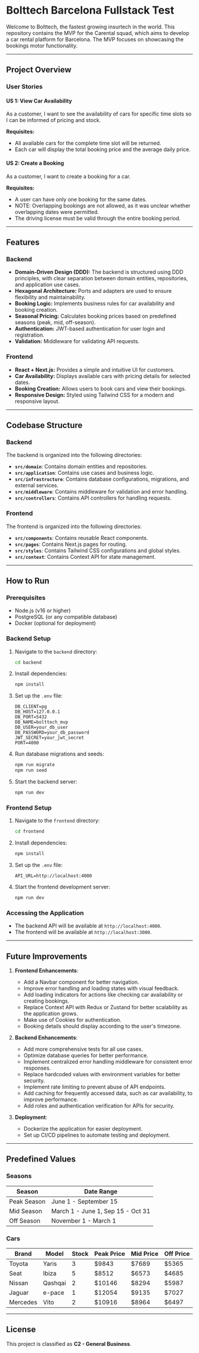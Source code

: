 # Bolttech Barcelona Fullstack Test

Welcome to Bolttech, the fastest growing insurtech in the world. This repository contains the MVP for the Carental squad, which aims to develop a car rental platform for Barcelona. The MVP focuses on showcasing the bookings motor functionality.

---

## Project Overview

### User Stories

#### US 1: View Car Availability
As a customer, I want to see the availability of cars for specific time slots so I can be informed of pricing and stock.

**Requisites:**
- All available cars for the complete time slot will be returned.
- Each car will display the total booking price and the average daily price.

#### US 2: Create a Booking
As a customer, I want to create a booking for a car.

**Requisites:**
- A user can have only one booking for the same dates.
- NOTE: Overlapping bookings are not allowed, as it was unclear whether overlapping dates were permitted.
- The driving license must be valid through the entire booking period.

---

## Features

### Backend
- **Domain-Driven Design (DDD):** The backend is structured using DDD principles, with clear separation between domain entities, repositories, and application use cases.
- **Hexagonal Architecture:** Ports and adapters are used to ensure flexibility and maintainability.
- **Booking Logic:** Implements business rules for car availability and booking creation.
- **Seasonal Pricing:** Calculates booking prices based on predefined seasons (peak, mid, off-season).
- **Authentication:** JWT-based authentication for user login and registration.
- **Validation:** Middleware for validating API requests.

### Frontend
- **React + Next.js:** Provides a simple and intuitive UI for customers.
- **Car Availability:** Displays available cars with pricing details for selected dates.
- **Booking Creation:** Allows users to book cars and view their bookings.
- **Responsive Design:** Styled using Tailwind CSS for a modern and responsive layout.

---

## Codebase Structure

### Backend
The backend is organized into the following directories:
- **`src/domain`**: Contains domain entities and repositories.
- **`src/application`**: Contains use cases and business logic.
- **`src/infrastructure`**: Contains database configurations, migrations, and external services.
- **`src/middleware`**: Contains middleware for validation and error handling.
- **`src/controllers`**: Contains API controllers for handling requests.

### Frontend
The frontend is organized into the following directories:
- **`src/components`**: Contains reusable React components.
- **`src/pages`**: Contains Next.js pages for routing.
- **`src/styles`**: Contains Tailwind CSS configurations and global styles.
- **`src/context`**: Contains Context API for state management.

---

## How to Run

### Prerequisites
- Node.js (v16 or higher)
- PostgreSQL (or any compatible database)
- Docker (optional for deployment)

### Backend Setup
1. Navigate to the `backend` directory:
   ```bash
   cd backend
   ```
2. Install dependencies:
   ```bash
   npm install
   ```
3. Set up the `.env` file:
   ```env
   DB_CLIENT=pg
   DB_HOST=127.0.0.1
   DB_PORT=5432
   DB_NAME=bolttech_mvp
   DB_USER=your_db_user
   DB_PASSWORD=your_db_password
   JWT_SECRET=your_jwt_secret
   PORT=4000
   ```
4. Run database migrations and seeds:
   ```bash
   npm run migrate
   npm run seed
   ```
5. Start the backend server:
   ```bash
   npm run dev
   ```

### Frontend Setup
1. Navigate to the `frontend` directory:
   ```bash
   cd frontend
   ```
2. Install dependencies:
   ```bash
   npm install
   ```
3. Set up the `.env` file:
   ```env
   API_URL=http://localhost:4000
   ```
4. Start the frontend development server:
   ```bash
   npm run dev
   ```

### Accessing the Application
- The backend API will be available at `http://localhost:4000`.
- The frontend will be available at `http://localhost:3000`.

---

## Future Improvements

1. **Frontend Enhancements**:
   - Add a Navbar component for better navigation.
   - Improve error handling and loading states with visual feedback.
   - Add loading indicators for actions like checking car availability or creating bookings.
   - Replace Context API with Redux or Zustand for better scalability as the application grows.
   - Make use of Cookies for authentication.
   - Booking details should display according to the user's timezone.

2. **Backend Enhancements**:
   - Add more comprehensive tests for all use cases.
   - Optimize database queries for better performance.
   - Implement centralized error handling middleware for consistent error responses.
   - Replace hardcoded values with environment variables for better security.
   - Implement rate limiting to prevent abuse of API endpoints.
   - Add caching for frequently accessed data, such as car availability, to improve performance.
   - Add roles and authentication verification for APIs for security.

3. **Deployment**:
   - Dockerize the application for easier deployment.
   - Set up CI/CD pipelines to automate testing and deployment.

---

## Predefined Values

### Seasons
| Season       | Date Range                     |
|--------------|--------------------------------|
| Peak Season  | June 1 - September 15         |
| Mid Season   | March 1 - June 1, Sep 15 - Oct 31 |
| Off Season   | November 1 - March 1          |

### Cars
| Brand     | Model      | Stock | Peak Price | Mid Price | Off Price |
|-----------|------------|-------|------------|-----------|-----------|
| Toyota    | Yaris      | 3     | $9843     | $7689    | $5365    |
| Seat      | Ibiza      | 5     | $8512     | $6573    | $4685    |
| Nissan    | Qashqai    | 2     | $10146    | $8294    | $5987    |
| Jaguar    | e-pace     | 1     | $12054    | $9135    | $7027    |
| Mercedes  | Vito       | 2     | $10916    | $8964    | $6497    |

---

## License

This project is classified as **C2 - General Business**.
